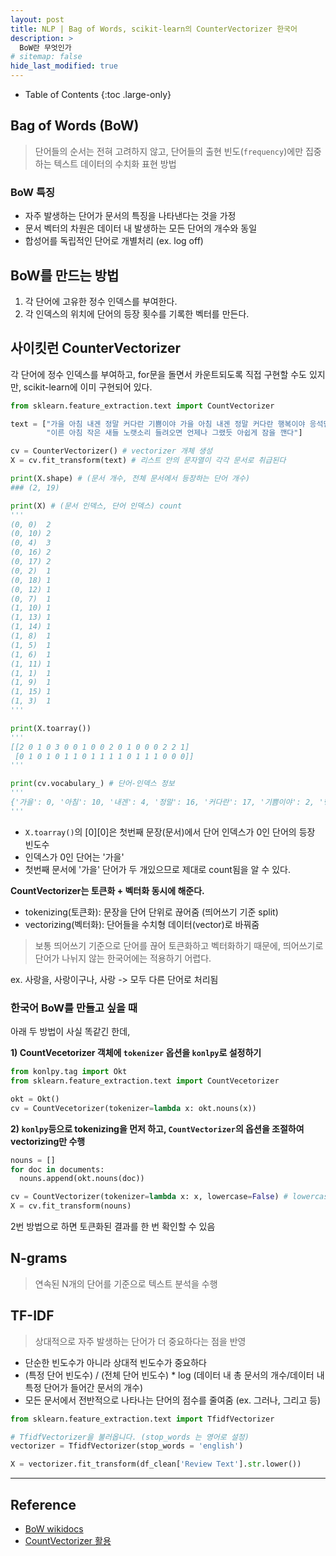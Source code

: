 ```yaml
---
layout: post
title: NLP | Bag of Words, scikit-learn의 CounterVectorizer 한국어
description: >
  BoW란 무엇인가
# sitemap: false
hide_last_modified: true
---
```


- Table of Contents
{:toc .large-only}


## Bag of Words (BoW)
> 단어들의 순서는 전혀 고려하지 않고, 단어들의 출현 빈도(`frequency`)에만 집중하는 텍스트 데이터의 수치화 표현 방법

### BoW 특징
- 자주 발생하는 단어가 문서의 특징을 나타낸다는 것을 가정
- 문서 벡터의 차원은 데이터 내 발생하는 모든 단어의 개수와 동일
- 합성어를 독립적인 단어로 개별처리 (ex. log off)

## BoW를 만드는 방법
1. 각 단어에 고유한 정수 인덱스를 부여한다.
2. 각 인덱스의 위치에 단어의 등장 횟수를 기록한 벡터를 만든다.

## 사이킷런 CounterVectorizer
각 단어에 정수 인덱스를 부여하고, for문을 돌면서 카운트되도록 직접 구현할 수도 있지만, scikit-learn에 이미 구현되어 있다.

~~~python
from sklearn.feature_extraction.text import CountVectorizer

text = ["가을 아침 내겐 정말 커다란 기쁨이야 가을 아침 내겐 정말 커다란 행복이야 응석만 부렸던 내겐",
        "이른 아침 작은 새들 노랫소리 들려오면 언제나 그랬듯 아쉽게 잠을 깬다"]

cv = CounterVectorizer() # vectorizer 개체 생성
X = cv.fit_transform(text) # 리스트 안의 문자열이 각각 문서로 취급된다

print(X.shape) # (문서 개수, 전체 문서에서 등장하는 단어 개수)
### (2, 19)

print(X) # (문서 인덱스, 단어 인덱스) count
'''
(0, 0)	2
(0, 10)	2
(0, 4)	3
(0, 16)	2
(0, 17)	2
(0, 2)	1
(0, 18)	1
(0, 12)	1
(0, 7)	1
(1, 10)	1
(1, 13)	1
(1, 14)	1
(1, 8)	1
(1, 5)	1
(1, 6)	1
(1, 11)	1
(1, 1)	1
(1, 9)	1
(1, 15)	1
(1, 3)	1
'''
~~~

~~~python
print(X.toarray())
'''
[[2 0 1 0 3 0 0 1 0 0 2 0 1 0 0 0 2 2 1]
 [0 1 0 1 0 1 1 0 1 1 1 1 0 1 1 1 0 0 0]]
'''
~~~
~~~python
print(cv.vocabulary_) # 단어-인덱스 정보
'''
{'가을': 0, '아침': 10, '내겐': 4, '정말': 16, '커다란': 17, '기쁨이야': 2, '행복이야': 18, '응석만': 12, '부렸던': 7, '이른': 13, '작은': 14, '새들': 8, '노랫소리': 5, '들려오면': 6, '언제나': 11, '그랬듯': 1, '아쉽게': 9, '잠을': 15, '깬다': 3}
'''
~~~

- `X.toarray()`의 [0][0]은 첫번째 문장(문서)에서 단어 인덱스가 0인 단어의 등장 빈도수
- 인덱스가 0인 단어는 '가을'
- 첫번째 문서에 '가을' 단어가 두 개있으므로 제대로 count됨을 알 수 있다.

**CountVectorizer는 토큰화 + 벡터화 동시에 해준다.**  
- tokenizing(토큰화): 문장을 단어 단위로 끊어줌 (띄어쓰기 기준 split)
- vectorizing(벡터화): 단어들을 수치형 데이터(vector)로 바꿔줌 

> 보통 띄어쓰기 기준으로 단어를 끊어 토큰화하고 벡터화하기 때문에, 띄어쓰기로 단어가 나뉘지 않는 한국어에는 적용하기 어렵다.

ex. 사랑을, 사랑이구나, 사랑 -> 모두 다른 단어로 처리됨

### 한국어 BoW를 만들고 싶을 때

아래 두 방법이 사실 똑같긴 한데,

**1) CountVecetorizer 객체에 `tokenizer` 옵션을 `konlpy`로 설정하기**  
~~~python
from konlpy.tag import Okt
from sklearn.feature_extraction.text import CountVecetorizer

okt = Okt()
cv = CountVecetorizer(tokenizer=lambda x: okt.nouns(x))
~~~

**2) `konlpy`등으로 tokenizing을 먼저 하고, `CountVectorizer`의 옵션을 조절하여 vectorizing만 수행**  
~~~python
nouns = []
for doc in documents:
  nouns.append(okt.nouns(doc))

cv = CountVectorizer(tokenizer=lambda x: x, lowercase=False) # lowercase 인자를 꼭 False로 해야 에러가 안난다.
X = cv.fit_transform(nouns)
~~~

2번 방법으로 하면 토큰화된 결과를 한 번 확인할 수 있음


## N-grams
> 연속된 N개의 단어를 기준으로 텍스트 분석을 수행


## TF-IDF
> 상대적으로 자주 발생하는 단어가 더 중요하다는 점을 반영

- 단순한 빈도수가 아니라 상대적 빈도수가 중요하다
- (특정 단어 빈도수) / (전체 단어 빈도수) * log (데이터 내 총 문서의 개수/데이터 내 특정 단어가 들어간 문서의 개수)
- 모든 문서에서 전반적으로 나타나는 단어의 점수를 줄여줌 (ex. 그러나, 그리고 등)

~~~python
from sklearn.feature_extraction.text import TfidfVectorizer

# TfidfVectorizer을 불러옵니다. (stop_words 는 영어로 설정)
vectorizer = TfidfVectorizer(stop_words = 'english')

X = vectorizer.fit_transform(df_clean['Review Text'].str.lower())
~~~

---

## Reference
- [BoW wikidocs](https://wikidocs.net/22650)
- [CountVectorizer 활용](https://radish-greens.tistory.com/3)
